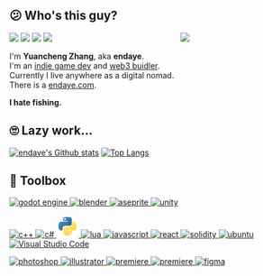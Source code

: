 <!--
**endaye/endaye** is a ✨ _special_ ✨ repository because its `README.md` (this file) appears on your GitHub profile.

Here are some ideas to get you started:

- 🔭 I’m currently working on ...
- 🌱 I’m currently learning ...
- 👯 I’m looking to collaborate on ...
- 🤔 I’m looking for help with ...
- 💬 Ask me about ...
- 📫 How to reach me: ...
- 😄 Pronouns: ...
- ⚡ Fun fact: ...
-->

## 😕 Who's this guy?

<!--https://user-images.githubusercontent.com/5713670/87202985-820dcb80-c2b6-11ea-9f56-7ec461c497c3.gif-->

<a href="https://endaye.com"><img align='right' src='https://endaye.com/img/portrait-talk-192.gif' width='200"'></a>

![](https://img.shields.io/static/v1?label=wechat&message=_endaye&color=7BB32E&logo=wechat) ![](https://visitor-badge.glitch.me/badge?page_id=github.com/endaye) ![](https://img.shields.io/github/stars/endaye?style=social) ![](https://img.shields.io/github/followers/endaye?style=social)

I'm **Yuancheng Zhang**, aka **endaye**.  
I'm an [indie game dev](https://en.wikipedia.org/wiki/List_of_indie_game_developers) and [web3 buidler](https://www.google.com/).  
Currently I live anywhere as a digital nomad.  
There is a [endaye.com][1].

**I hate fishing.**

<!-- <img src='https://endaye.com/img/en-logo-8bit-128x128-anim.gif' width='40"'> -->

## 🙄 Lazy work...

[![endaye's Github stats](https://github-readme-stats.vercel.app/api?username=endaye&show_icons=true&theme=gruvbox_light)][2] [![Top Langs](https://github-readme-stats.vercel.app/api/top-langs/?username=endaye&layout=compact&theme=gruvbox_light)][2]

[1]: https://endaye.com/
[2]: https://github.com/endaye

## 🤑 Toolbox

<p> 
 <a href="https://godotengine.org" target="_blank" rel="noreferrer"> 
  <img src="https://godotengine.org/assets/press/icon_color.svg" alt="godot engine" width="40" height="40"/> 
 </a>
 <a href="https://www.blender.org/" target="_blank" rel="noreferrer"> 
  <img src="https://cdn.jsdelivr.net/gh/devicons/devicon/icons/blender/blender-original.svg" alt="blender" width="40" height="40"/>
 </a>
 <a href="https://www.aseprite.org/" target="_blank" rel="noreferrer"> 
  <img src="https://user-images.githubusercontent.com/4829591/234060625-13c9d649-5043-4d09-a8d1-e3c6a1902909.png" alt="aseprite" width="40" height="40"/>
 </a> 
 <a href="https://unity.com/" target="_blank" rel="noreferrer"> 
   <img src="https://cdn.jsdelivr.net/gh/devicons/devicon/icons/unity/unity-original.svg" alt="unity" width="40" height="40"/>
 </a> 
</p>

<p>
 <a href="https://en.wikipedia.org/wiki/C%2B%2B" target="_blank" rel="noreferrer">
  <img src="https://cdn.jsdelivr.net/gh/devicons/devicon/icons/cplusplus/cplusplus-original.svg" alt="c++" width="40" height="40"/>
 </a>
  <a href="https://en.wikipedia.org/wiki/C_Sharp_(programming_language)" target="_blank" rel="noreferrer">
   <img src="https://cdn.jsdelivr.net/gh/devicons/devicon/icons/csharp/csharp-original.svg" alt="c#" width="40" height="40"/>
 </a>
 <a href="https://www.python.org/" target="_blank" rel="noreferrer"> 
  <img src="https://raw.githubusercontent.com/devicons/devicon/master/icons/python/python-original.svg" alt="python" width="40" height="40"/> 
 </a>
 <a href="https://www.lua.org/" target="_blank" rel="noreferrer"> 
  <img src="https://cdn.jsdelivr.net/gh/devicons/devicon/icons/lua/lua-original.svg" alt="lua" width="40" height="40"/> 
 </a>
 <a href="https://developer.mozilla.org/en-US/docs/Web/JavaScript" target="_blank" rel="noreferrer">
  <img src="https://cdn.jsdelivr.net/gh/devicons/devicon/icons/javascript/javascript-original.svg" alt="javascript" width="40" height="40"/> 
 </a> 
 <a href="https://reactjs.org/" target="_blank" rel="noreferrer"> 
  <img src="https://cdn.jsdelivr.net/gh/devicons/devicon/icons/react/react-original.svg" alt="react" width="40" height="40"/> 
 </a> 
 <a href="https://soliditylang.org/" target="_blank" rel="noreferrer"> 
  <img src="https://cdn.jsdelivr.net/gh/devicons/devicon/icons/solidity/solidity-original.svg" alt="solidity" width="40" height="40"/> 
 </a> 
 <a href="https://ubuntu.com/" target="_blank" rel="noreferrer"> 
  <img src="https://cdn.jsdelivr.net/gh/devicons/devicon/icons/ubuntu/ubuntu-plain.svg" alt="ubuntu" width="40" height="40"/> 
 </a> 
 <a href="https://code.visualstudio.com/" target="_blank" rel="noreferrer"> 
  <img src="https://cdn.jsdelivr.net/gh/devicons/devicon/icons/vscode/vscode-original.svg" alt="Visual Studio Code" width="40" height="40"/> 
 </a>
</p>

<p>
 <a href="https://www.adobe.com/in/products/photoshop.html" target="_blank" rel="noreferrer"> 
 <img src="https://cdn.jsdelivr.net/gh/devicons/devicon/icons/photoshop/photoshop-line.svg" alt="photoshop" width="40" height="40"/> 
 </a> 
 <a href="https://www.adobe.com/in/products/illustrator.html" target="_blank" rel="noreferrer"> 
  <img src="https://cdn.jsdelivr.net/gh/devicons/devicon/icons/illustrator/illustrator-line.svg" alt="illustrator" width="40" height="40"/> 
 </a> 
  <a href="https://www.adobe.com/in/products/premiere.html" target="_blank" rel="noreferrer"> 
   <img src="https://cdn.jsdelivr.net/gh/devicons/devicon/icons/premierepro/premierepro-original.svg" alt="premiere" width="40" height="40"/> 
 </a> 
 <a href="https://www.adobe.com/in/products/aftereffects.html" target="_blank" rel="noreferrer"> 
   <img src="https://cdn.jsdelivr.net/gh/devicons/devicon/icons/aftereffects/aftereffects-original.svg" alt="premiere" width="40" height="40"/> 
 </a> 
 <a href="https://www.figma.com/" target="_blank" rel="noreferrer"> 
  <img src="https://cdn.jsdelivr.net/gh/devicons/devicon/icons/figma/figma-original.svg"  alt="figma" width="40" height="40"/> 
 </a>
</p>
